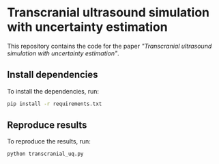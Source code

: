 # Transcranial ultrasound simulation with uncertainty estimation

This repository contains the code for the paper *"Transcranial ultrasound simulation with uncertainty estimation"*.

## Install dependencies

To install the dependencies, run:

```bash
pip install -r requirements.txt
```

## Reproduce results

To reproduce the results, run:

```bash
python transcranial_uq.py
```